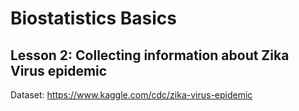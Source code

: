# Biostatistics Basics
## Lesson 2: Collecting information about Zika Virus epidemic

Dataset: https://www.kaggle.com/cdc/zika-virus-epidemic
